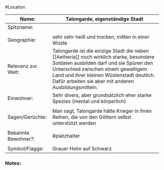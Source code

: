 #Location

| Name:               | Talongarde, eigenständige Stadt                                                                                                                                                                                                                                               |
| ------------------- | -------------------------------------------------------------------------------------------------------------------------------------------------------------------------------------------------------------------------------------------------------------------------------------- |
| Spitzname:          |                                                                                                                                                                                                                                                                               |
|                     |                                                                                                                                                                                                                                                                               |
| Geographie:         | sehr sehr heiß und trocken, mitten in einer Wüste                                                                                                                                                                                                                             |
| Relevanz zur Welt:  | Talongarde ist die einzige Stadt die neben [[Aetheria]] noch wirklich starke, besondere Soldaten ausbilden darf und sie Spüren den Unterschied zwischen einem gewaltigem Land und ihrer kleinen Wüstenstadt deutlich. Dafür arbeiten sie aber mit anderen Ausbildungsmitteln. |
| Einwohner:          | Sehr divers, aber grundsätzlich eher starke Spezies (mental und körperlich)                                                                                                                                                                                                   |
|                     |                                                                                                                                                                                                                                                                               |
| Sagen/Gerüchte:     | Man sagt, Talongarde hätte Krieger in ihren Reihen, die von den Göttern selbst unterstützt werden                                                                                                                                                                             |
|                     |                                                                                                                                                                                                                                                                               |
| Bekannte Bewohner?: | #platzhalter                                                                                                                                                                                                                                                                  |
|                     |                                                                                                                                                                                                                                                                               |
| Symbol/Flagge:      | Grauer Helm auf Schwarz                                                                                                                                                                                                                                                       |
### Notes:


